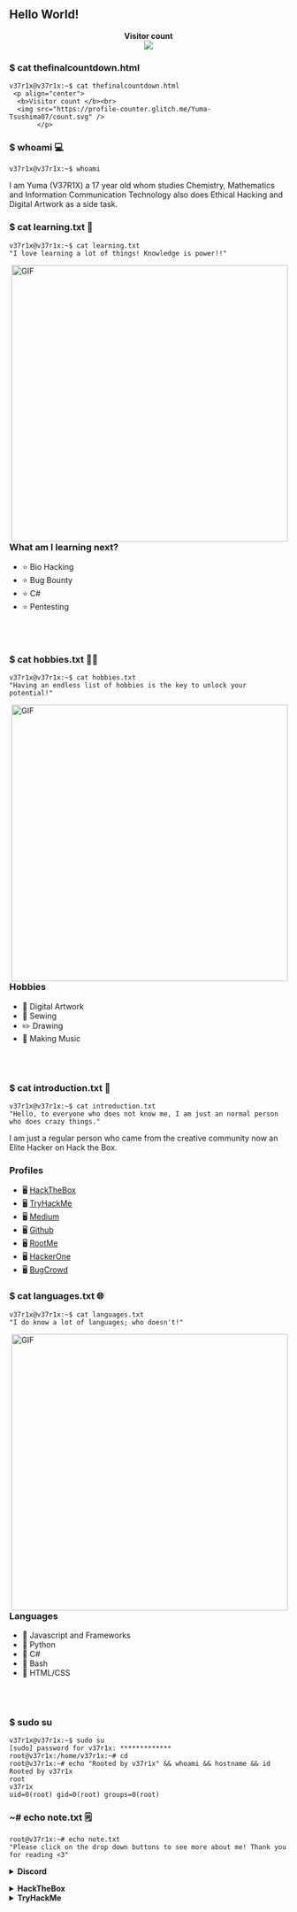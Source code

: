 ## Hello World! 

<p align="center"> 
  <b>Visitor count </b><br>
  <img src="https://profile-counter.glitch.me/Yuma-Tsushima07/count.svg" />
       </p>

### $ cat thefinalcountdown.html
```shell
v37r1x@v37r1x:~$ cat thefinalcountdown.html
 <p align="center"> 
  <b>Visitor count </b><br>
  <img src="https://profile-counter.glitch.me/Yuma-Tsushima07/count.svg" />
       </p>
```

### $ whoami 💻
```shell
v37r1x@v37r1x:~$ whoami
```

I am Yuma (V37R1X) a 17 year old whom studies Chemistry, Mathematics and Information Communication Technology also does Ethical Hacking and Digital Artwork as a side task.


### $ cat learning.txt 📘
```shell
v37r1x@v37r1x:~$ cat learning.txt
"I love learning a lot of things! Knowledge is power!!"
```

<img hight="400" width="500" alt="GIF" align="right" src="https://github.com/Yuma-Tsushima07/Readme/blob/main/assets/lelouch-chess.gif">

### What am I learning next?
* ⭐ Bio Hacking
* ⭐ Bug Bounty
* ⭐ C# 
* ⭐ Pentesting

</br>
</br>

### $ cat hobbies.txt 👨‍🎨
```shell
v37r1x@v37r1x:~$ cat hobbies.txt
"Having an endless list of hobbies is the key to unlock your potential!"
```
<img hight="400" width="500" alt="GIF" align="right" src="https://github.com/Yuma-Tsushima07/Readme/blob/main/assets/lelouch-wink.gif">

### Hobbies
* 🎨 Digital Artwork 
* 👚 Sewing
* ✏️ Drawing
* 🎵 Making Music


</br>
</br>


### $ cat introduction.txt 🔎
```shell
v37r1x@v37r1x:~$ cat introduction.txt
"Hello, to everyone who does not know me, I am just an normal person who does crazy things."
``` 
I am just a regular person who came from the creative community now an Elite Hacker on Hack the Box. 

### Profiles
* 🖥️ [HackTheBox](https://app.hackthebox.eu/profile/496941)
* 🖥️ [TryHackMe](https://tryhackme.com/p/v37r1x)
* 🖥️ [Medium](https://0xv37r1x3r.medium.com/)
* 🖥️ [Github](https://github.com/Yuma-Tsushima07)
* 🖥️ [RootMe](https://www.root-me.org/V37R1X?lang=en)
* 🖥️ [HackerOne](https://hackerone.com/v37r1x?type=user)
* 🖥️ [BugCrowd](https://bugcrowd.com/v37r1x)

### $ cat languages.txt 🌐
```shell
v37r1x@v37r1x:~$ cat languages.txt
"I do know a lot of languages; who doesn't!"
```
<img hight="400" width="500" alt="GIF" align="right" src="https://github.com/Yuma-Tsushima07/Readme/blob/main/assets/lelouch-rule.gif">

### Languages
* 🚩 Javascript and Frameworks
* 🚩 Python
* 🚩 C#
* 🚩 Bash
* 🚩 HTML/CSS

</br>
</br>

### $ sudo su 
```shell
v37r1x@v37r1x:~$ sudo su
[sudo] password for v37r1x: *************
root@v37r1x:/home/v37r1x:~# cd
root@v37r1x:~# echo "Rooted by v37r1x" && whoami && hostname && id
Rooted by v37r1x
root
v37r1x
uid=0(root) gid=0(root) groups=0(root)
```

### ~# echo note.txt 🗒️

```shell
root@v37r1x:~# echo note.txt
"Please click on the drop down buttons to see more about me! Thank you for reading <3"
```

<div align="left">
 

  
<details>
  <summary><b>Discord</b></summary>
  
  <a href="https://discord.com/users/412641051824750611"></a>
<img height="80px" src="https://discord.c99.nl/widget/theme-3/412641051824750611.png">
<br></br>
    </details>

<details>
  <summary><b>HackTheBox</b></summary>

  <a href="https://app.hackthebox.eu/profile/496941"></a>
<img src="http://www.hackthebox.eu/badge/image/496941" alt="Hack The Box">
  <br></br>
  </details>
  
  <details>
  <summary><b>TryHackMe</b></summary>

  <a href="https://tryhackme.com/p/v37r1x"></a>
<img src="https://github.com/Yuma-Tsushima07/Readme/blob/main/assets/v37r1x.png" alt="TryHackMe">
  <br></br>
  </details>


